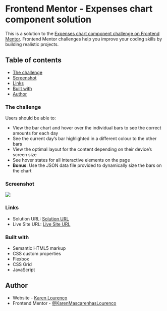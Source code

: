 # Frontend Mentor - Expenses chart component solution

This is a solution to the [Expenses chart component challenge on Frontend Mentor](https://www.frontendmentor.io/challenges/expenses-chart-component-e7yJBUdjwt). Frontend Mentor challenges help you improve your coding skills by building realistic projects.

## Table of contents

  - [The challenge](#the-challenge)
  - [Screenshot](#screenshot)
  - [Links](#links)
  - [Built with](#built-with)
- [Author](#author)

### The challenge

Users should be able to:

- View the bar chart and hover over the individual bars to see the correct amounts for each day
- See the current day’s bar highlighted in a different colour to the other bars
- View the optimal layout for the content depending on their device’s screen size
- See hover states for all interactive elements on the page
- **Bonus**: Use the JSON data file provided to dynamically size the bars on the chart

### Screenshot

![](./screenshot.jpg)

### Links

- Solution URL: [Solution URL](https://your-solution-url.com)
- Live Site URL: [Live Site URL](https://your-live-site-url.com)

### Built with

- Semantic HTML5 markup
- CSS custom properties
- Flexbox
- CSS Grid
- JavaScript

## Author

- Website - [Karen Lourenço](https://karenmascarenhaslourenco.github.io/)
- Frontend Mentor - [@KarenMascarenhasLourenco](https://www.frontendmentor.io/profile/KarenMascarenhasLourenco)